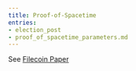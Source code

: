 ```yaml
---
title: Proof-of-Spacetime
entries:
- election_post
- proof_of_spacetime_parameters.md
---
```


See [Filecoin Paper](https://filecoin.io/filecoin.pdf)
